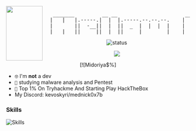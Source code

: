 <img src="https://discord.com/channels/1068681177961070602/1068681178401480775/1157468713914736651" width="100" height="150" align='left'>
<pre>
   _______         __ __                      ________              __     __ 
  |   |   |.-----.|  |  |.-----.--.--.--.    |  |  |  |.-----.----.|  |.--|  |
  |       ||  -__||  |  ||  _  |  |  |  |    |  |  |  ||  _  |   _||  ||  _  |
  |___|___||_____||__|__||_____|________|    |________||_____|__|  |__||_____|
</pre>
<div align="center">

![status](https://streak-stats.demolab.com?user=Detrew&theme=transparent&hide_border=true&&layout=compact)
 
</div>
<div align="center">
 <img src="https://tryhackme-badges.s3.amazonaws.com/midoriya.exe.png">
 
 [![Midoriya$%]
</div>

- <code>🤓</code> I'm **not** a dev
- <code>🧠</code> studying malware analysis and Pentest
- <code>🥇</code> Top 1% On Tryhackme And Starting Play HackTheBox
- My Discord: kevoskyri/mednick0x7b


<h3>Skills</h3>

![Skills](https://skillicons.dev/icons?i=bash,python,linux,html)
